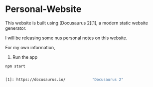# Personal-Website
This website is built using [Docusaurus 2][1], a modern static website generator.

I will be releasing some nus personal notes on this website.

For my own information,
1. Run the app

```bash
npm start


[1]: https://docusaurus.io/            "Docusaurus 2"